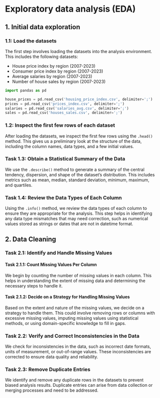 # Exploratory data analysis (EDA)

## 1. Initial data exploration

### 1.1: Load the datasets
The first step involves loading the datasets into the analysis environment. This includes the following datasets:
- House price index by region (2007-2023)
- Consumer price index by region (2007-2023)
- Average salaries by region (2007-2023)
- Number of house sales by region (2007-2023)

```python
import pandas as pd

house_prices = pd.read_csv('housing_price_index.csv', delimiter=';')
prices = pd.read_csv('prices_index.csv', delimiter=';')
salaries = pd.read_csv('salaries_avg.csv', delimiter=';')
sales = pd.read_csv('houses_sales.csv', delimiter=';')
```

### 1.2: Inspect the first few rows of each dataset
After loading the datasets, we inspect the first few rows using the `.head()` method. This gives us a preliminary look at the structure of the data, including the column names, data types, and a few initial values.

### Task 1.3: Obtain a Statistical Summary of the Data
We use the `.describe()` method to generate a summary of the central tendency, dispersion, and shape of the dataset’s distribution. This includes metrics such as mean, median, standard deviation, minimum, maximum, and quartiles.

### Task 1.4: Review the Data Types of Each Column
Using the `.info()` method, we review the data types of each column to ensure they are appropriate for the analysis. This step helps in identifying any data type mismatches that may need correction, such as numerical values stored as strings or dates that are not in datetime format.

## 2. Data Cleaning

### Task 2.1: Identify and Handle Missing Values
#### Task 2.1.1: Count Missing Values Per Column
We begin by counting the number of missing values in each column. This helps in understanding the extent of missing data and determining the necessary steps to handle it.

#### Task 2.1.2: Decide on a Strategy for Handling Missing Values
Based on the extent and nature of the missing values, we decide on a strategy to handle them. This could involve removing rows or columns with excessive missing values, imputing missing values using statistical methods, or using domain-specific knowledge to fill in gaps.

### Task 2.2: Verify and Correct Inconsistencies in the Data
We check for inconsistencies in the data, such as incorrect date formats, units of measurement, or out-of-range values. These inconsistencies are corrected to ensure data quality and reliability.

### Task 2.3: Remove Duplicate Entries
We identify and remove any duplicate rows in the datasets to prevent biased analysis results. Duplicate entries can arise from data collection or merging processes and need to be addressed.



